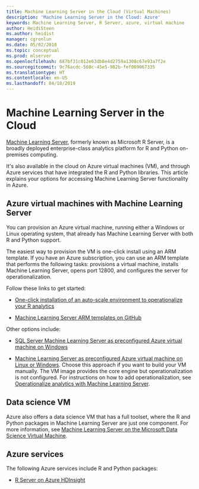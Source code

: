 ```yaml
---
title: Machine Learning Server in the Cloud (Virtual Machines)
description: 'Machine Learning Server in the Cloud: Azure'
keywords: Machine Learning Server, R Server, azure, virtual machine
author: HeidiSteen
ms.author: heidist
manager: cgronlun
ms.date: 05/02/2018
ms.topic: conceptual
ms.prod: mlserver
ms.openlocfilehash: 687bf31c012e63db8e4d2759a1308c67e93a7f2e
ms.sourcegitcommit: 9c76acdc-560c-45e5-982b-fef069067335
ms.translationtype: HT
ms.contentlocale: en-US
ms.lasthandoff: 04/18/2019
---
```

# <a name="machine-learning-server-in-the-cloud"></a>Machine Learning Server in the Cloud

[Machine Learning Server](../what-is-microsoft-r-server.md), formerly known as Microsoft R Server, is a broadly deployed enterprise-class analytics platform for R and Python on-premises computing. 

It's also available in the cloud on Azure virtual machines (VM), and through Azure services that have integrated the R and Python libraries. This article explains your options for accessing Machine Learning Server functionality in Azure.

## <a name="azure-virtual-machines-with-machine-learning-server"></a>Azure virtual machines with Machine Learning Server

You can provision an Azure virtual machine, running either a Windows or Linux operating system, that already has Machine Learning Server with both R and Python support. 

The easiest way to provision the VM is one-click install using an ARM template. If you have an Azure subscription, you can use an ARM template that performs the following tasks: provisions a virtual machine, installs Machine Learning Server, opens port 12800, and configures the server for operationalization. 

Follow these links to get started:

+ [One-click installation of an auto-scale environment to operationalize your R analytics](https://blogs.msdn.microsoft.com/mlserver/2017/07/07/set-up-an-auto-scale-environment-to-operationalize-your-r-analytics-with-just-one-click/)

+ [Machine Learning Server ARM templates on GitHub](https://github.com/Microsoft/microsoft-r/tree/master/mlserver-arm-templates/)

Other options include:

+ [SQL Server Machine Learning Server as preconfigured Azure virtual machine on Windows](https://docs.microsoft.com/sql/advanced-analytics/r/provision-the-r-server-only-sql-server-2016-enterprise-vm-on-azure)

+ [Machine Learning Server as preconfigured Azure virtual machine on Linux or Windows](machine-learning-server-azure-vm-on-linux.md). Choose this approach if you want to build your VM manually. The VM image provides the core engine but operationalization is not configured. For instructions on how to add operationalization, see [Operationalize analytics with Machine Learning Server](../what-is-operationalization.md).


## <a name="data-science-vm"></a>Data science VM

Azure also offers a data science VM that has a full toolset, where the R and Python packages in Machine Learning Server are just one component. For more information, see [Machine Learning Server on the Microsoft Data Science Virtual Machine](r-server-vm-data-science.md).

## <a name="azure-services"></a>Azure services

The following Azure services include R and Python packages:

+ [R Server on Azure HDInsight](https://docs.microsoft.com/azure/hdinsight/r-server/r-server-overview)
